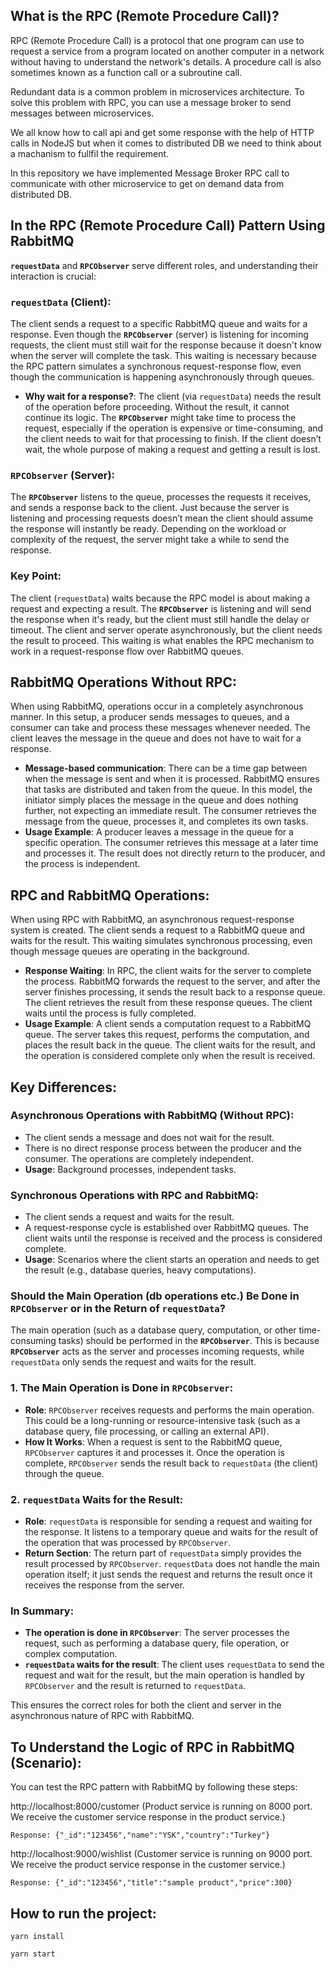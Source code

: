 ## What is the RPC (Remote Procedure Call)?
RPC (Remote Procedure Call) is a protocol that one program can use to request a service from a program located on another computer in a network without having to understand the network's details. A procedure call is also sometimes known as a function call or a subroutine call.

Redundant data is a common problem in microservices architecture. To solve this problem with RPC, you can use a message broker to send messages between microservices.

We all know how to call api and get some response with the help of HTTP calls in NodeJS but when it comes to distributed DB we need to think about a machanism to fullfil the requirement.

In this repository we have implemented Message Broker RPC call to communicate with other microservice to get on demand data from distributed DB.


## In the RPC (Remote Procedure Call) Pattern Using RabbitMQ

**`requestData`** and **`RPCObserver`** serve different roles, and understanding their interaction is crucial:

### `requestData` (Client):

The client sends a request to a specific RabbitMQ queue and waits for a response. Even though the **`RPCObserver`** (server) is listening for incoming requests, the client must still wait for the response because it doesn't know when the server will complete the task. This waiting is necessary because the RPC pattern simulates a synchronous request-response flow, even though the communication is happening asynchronously through queues.

- **Why wait for a response?**: The client (via `requestData`) needs the result of the operation before proceeding. Without the result, it cannot continue its logic. The **`RPCObserver`** might take time to process the request, especially if the operation is expensive or time-consuming, and the client needs to wait for that processing to finish. If the client doesn’t wait, the whole purpose of making a request and getting a result is lost.

### `RPCObserver` (Server):

The **`RPCObserver`** listens to the queue, processes the requests it receives, and sends a response back to the client. Just because the server is listening and processing requests doesn’t mean the client should assume the response will instantly be ready. Depending on the workload or complexity of the request, the server might take a while to send the response.

### Key Point:
The client (`requestData`) waits because the RPC model is about making a request and expecting a result. The **`RPCObserver`** is listening and will send the response when it's ready, but the client must still handle the delay or timeout. The client and server operate asynchronously, but the client needs the result to proceed. This waiting is what enables the RPC mechanism to work in a request-response flow over RabbitMQ queues.


## RabbitMQ Operations Without RPC:

When using RabbitMQ, operations occur in a completely asynchronous manner. In this setup, a producer sends messages to queues, and a consumer can take and process these messages whenever needed. The client leaves the message in the queue and does not have to wait for a response.

- **Message-based communication**: There can be a time gap between when the message is sent and when it is processed. RabbitMQ ensures that tasks are distributed and taken from the queue. In this model, the initiator simply places the message in the queue and does nothing further, not expecting an immediate result. The consumer retrieves the message from the queue, processes it, and completes its own tasks.
- **Usage Example**: A producer leaves a message in the queue for a specific operation. The consumer retrieves this message at a later time and processes it. The result does not directly return to the producer, and the process is independent.

## RPC and RabbitMQ Operations:

When using RPC with RabbitMQ, an asynchronous request-response system is created. The client sends a request to a RabbitMQ queue and waits for the result. This waiting simulates synchronous processing, even though message queues are operating in the background.

- **Response Waiting**: In RPC, the client waits for the server to complete the process. RabbitMQ forwards the request to the server, and after the server finishes processing, it sends the result back to a response queue. The client retrieves the result from these response queues. The client waits until the process is fully completed.
- **Usage Example**: A client sends a computation request to a RabbitMQ queue. The server takes this request, performs the computation, and places the result back in the queue. The client waits for the result, and the operation is considered complete only when the result is received.

## Key Differences:

### Asynchronous Operations with RabbitMQ (Without RPC):

- The client sends a message and does not wait for the result.
- There is no direct response process between the producer and the consumer. The operations are completely independent.
- **Usage**: Background processes, independent tasks.

### Synchronous Operations with RPC and RabbitMQ:

- The client sends a request and waits for the result.
- A request-response cycle is established over RabbitMQ queues. The client waits until the response is received and the process is considered complete.
- **Usage**: Scenarios where the client starts an operation and needs to get the result (e.g., database queries, heavy computations).

### Should the Main Operation (db operations etc.) Be Done in `RPCObserver` or in the Return of `requestData`?

The main operation (such as a database query, computation, or other time-consuming tasks) should be performed in the **`RPCObserver`**. This is because **`RPCObserver`** acts as the server and processes incoming requests, while `requestData` only sends the request and waits for the result.

### 1. The Main Operation is Done in `RPCObserver`:
- **Role**: `RPCObserver` receives requests and performs the main operation. This could be a long-running or resource-intensive task (such as a database query, file processing, or calling an external API).
- **How It Works**: When a request is sent to the RabbitMQ queue, `RPCObserver` captures it and processes it. Once the operation is complete, `RPCObserver` sends the result back to `requestData` (the client) through the queue.

### 2. `requestData` Waits for the Result:
- **Role**: `requestData` is responsible for sending a request and waiting for the response. It listens to a temporary queue and waits for the result of the operation that was processed by `RPCObserver`.
- **Return Section**: The return part of `requestData` simply provides the result processed by `RPCObserver`. `requestData` does not handle the main operation itself; it just sends the request and returns the result once it receives the response from the server.

### In Summary:
- **The operation is done in `RPCObserver`**: The server processes the request, such as performing a database query, file operation, or complex computation.
- **`requestData` waits for the result**: The client uses `requestData` to send the request and wait for the result, but the main operation is handled by `RPCObserver` and the result is returned to `requestData`.

This ensures the correct roles for both the client and server in the asynchronous nature of RPC with RabbitMQ.

## To Understand the Logic of RPC in RabbitMQ (Scenario):
You can test the RPC pattern with RabbitMQ by following these steps:

http://localhost:8000/customer (Product service is running on 8000 port. We receive the customer service response in the product service.)

`Response: {"_id":"123456","name":"YSK","country":"Turkey"}`

http://localhost:9000/wishlist (Customer service is running on 9000 port. We receive the product service response in the customer service.)

`Response: {"_id":"123456","title":"sample product","price":300}`

## How to run the project:
```
yarn install
``` 

```
yarn start
```